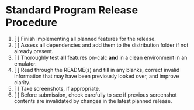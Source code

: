 # Standard Program Release Procedure

1. [ ] Finish implementing all planned features for the release.
2. [ ] Assess all dependencies and add them to the distribution folder if not already present.
3. [ ] Thoroughly test **all** features on-calc **and** in a clean environment in an emulator.
4. [ ] Read through the README(s) and fill in any blanks, correct invalid information that may have been previously looked over, and improve clarity.
5. [ ] Take screenshots, if appropriate.
6. [ ] Before submission, check carefully to see if previous screenshot contents are invalidated by changes in the latest planned release.
